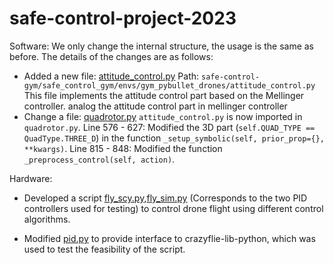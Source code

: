 # safe-control-project-2023

Software:
   We only change the internal structure, the usage is the same as before.
   The details of the changes are as follows:
   - Added a new file: [attitude_control.py](https://github.com/peilin1011/safe-control-gym/blob/main/safe_control_gym/envs/gym_pybullet_drones/attitude_control.py)
   Path: `safe-control-gym/safe_control_gym/envs/gym_pybullet_drones/attitude_control.py`
   This file implements the attitude control part based on the Mellinger controller.
   analog the attitude control part in mellinger controller
   - Change a file: [quadrotor.py](https://github.com/peilin1011/safe-control-gym/blob/main/safe_control_gym/envs/gym_pybullet_drones/quadrotor.py)
   `attitude_control.py` is now imported in `quadrotor.py`.
   Line 576 - 627: Modified the 3D part (`self.QUAD_TYPE == QuadType.THREE_D`) in the function `_setup_symbolic(self, prior_prop={}, **kwargs)`.
   Line 815 - 848: Modified the function `_preprocess_control(self, action)`.

Hardware:
   - Developed a script [fly_scy.py](https://github.com/peilin1011/crazyflie-lib-python/blob/submission/submission/fly_scy.py),[fly_sim.py](https://github.com/peilin1011/crazyflie-lib-python/blob/submission/submission/fly_sim.py) (Corresponds to the two PID controllers used for testing) to control drone flight using different control algorithms.
      
   - Modified [pid.py](https://github.com/peilin1011/safe-control-gym/blob/sub_hardware/safe_control_gym/controllers/pid/pid.py) to provide interface to crazyflie-lib-python, which was used to test the feasibility of the script.
   

